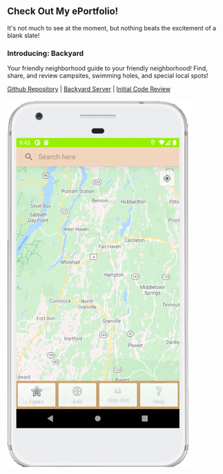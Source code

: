 ## Check Out My ePortfolio!

It's not much to see at the moment,
but nothing beats the excitement of a blank slate!

### Introducing: Backyard
Your friendly neighborhood guide to your friendly neighborhood!
Find, share, and review campsites, swimming holes, and special local spots!

[Github Repository](https://github.com/xavierstone/backyard)  |  [Backyard Server](https://github.com/xavierstone/backyard_server)  |  [Initial Code Review](https://youtu.be/XGgiA1RYGAk "Code Review on Youtube")

![Backyard Home Screenshot](backyard_screenshot_main.png)
